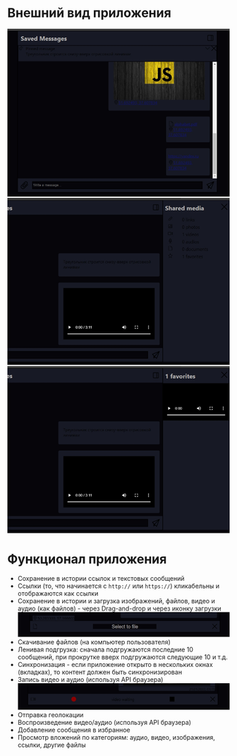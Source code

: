 # Внешний вид приложения
![f](https://github.com/Stanislavsus-prj/organizer_frontend/blob/main/readme_files/start.jpg?raw=true)
![f](https://github.com/Stanislavsus-prj/organizer_frontend/blob/main/readme_files/sidebar.jpg?raw=true)
![f](https://github.com/Stanislavsus-prj/organizer_frontend/blob/main/readme_files/sidebar_body.jpg?raw=true)

# Функционал приложения
- Сохранение в истории ссылок и текстовых сообщений
- Ссылки (то, что начинается с ```http://``` или ```https://```) кликабельны и отображаются как ссылки
- Сохранение в истории и загрузка изображений, файлов, видео и аудио (как файлов) - через Drag-and-drop и через иконку загрузки
![f](https://github.com/Stanislavsus-prj/organizer_frontend/blob/main/readme_files/file.jpg?raw=true)
- Скачивание файлов (на компьютер пользователя)
- Ленивая подгрузка: сначала подгружаются последние 10 сообщений, при прокрутке вверх подгружаются следующие 10 и т.д.
- Синхронизация - если приложение открыто в нескольких окнах (вкладках), то контент должен быть синхронизирован
- Запись видео и аудио (используя API браузера)
![f](https://github.com/Stanislavsus-prj/organizer_frontend/blob/main/readme_files/video.jpg?raw=true)
- Отправка геолокации
- Воспроизведение видео/аудио (используя API браузера)
- Добавление сообщения в избранное
- Просмотр вложений по категориям: аудио, видео, изображения, ссылки, другие файлы
